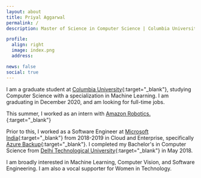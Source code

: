 ```yaml
---
layout: about
title: Priyal Aggarwal
permalink: /
description: Master of Science in Computer Science | Columbia University

profile:
  align: right
  image: index.png
  address:

news: false
social: true
---
```



I am a graduate student at [Columbia University](http://www.cs.columbia.edu/){:target="\_blank"}, studying Computer Science with a specialization in Machine Learning. I am graduating in December 2020, and am looking for full-time jobs.

This summer, I worked as an intern with [Amazon Robotics. ](https://www.amazonrobotics.com/){:target="\_blank"}

Prior to this, I worked as a Software Engineer at [Microsoft India](https://www.microsoft.com/en-in/about/){:target="\_blank"} from 2018-2019 in Cloud and Enterprise, specifically [Azure Backup](https://docs.microsoft.com/en-us/azure/backup/backup-overview){:target="\_blank"}. I completed my Bachelor's in Computer Science from [Delhi Technological University](http://dtu.ac.in/){:target="\_blank"} in May 2018.

I am broadly interested in Machine Learning, Computer Vision, and Software Engineering. I am also a vocal supporter for Women in Technology.

<!-- Write your biography here. Tell the world about yourself. Link to your favorite [subreddit](http://reddit.com){:target="\_blank"}. You can put a picture in, too. The code is already in, just name your picture `prof_pic.jpg` and put it in the `img/` folder.

Put your address / P.O. box / other info right below your picture. You can also disable any these elements by editing `profile` property of the YAML header of your `_pages/about.md`. Edit `_bibliography/papers.bib` and Jekyll will render your [publications page](/al-folio/publications/) automatically.

Link to your social media connections, too. This theme is set up to use [Font Awesome icons](http://fortawesome.github.io/Font-Awesome/){:target="\_blank"} and [Academicons](https://jpswalsh.github.io/academicons/){:target="\_blank"}, like the ones below. Add your Facebook, Twitter, LinkedIn, Google Scholar, or just disable all of them. -->
